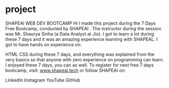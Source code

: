 # project
SHAPEAI WEB DEV BOOTCAMP
Hi I made this project during the 7 Days Free Bootcamp, conducted by SHAPEAI . The instructor during the session was Mr. Shaurya Sinha (a Data Analyst at Jio). I got to learn a lot during these 7 days and it was an amazing experience learning with SHAPEAL.
I got to have hands on experience on:

HTML
CSS
during these 7 days, and everything was explained from the very basics so that anyone with zero experience on programming can learn.
I enjoyed these 7 days, you can as well. To register for next free 7 days bootcamp, visit: www.shapeai.tech or follow SHAPEAI on:

LinkedIn
Instagram
YouTube
GitHub
